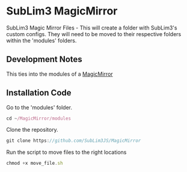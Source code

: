 # SubLim3 MagicMirror
SubLim3 Magic Mirror Files - This will create a folder with SubLim3's custom configs. They will need to be moved to their respective folders within the 'modules' folders.

## Development Notes
This ties into the modules of a <a href="https://github.com/MichMich/MagicMirror">MagicMirror</a>

## Installation Code
Go to the 'modules' folder.
````javascript
cd ~/MagicMirror/modules
````
Clone the repository.
````javascript
git clone https://github.com/SubLim3JS/MagicMirror
````
Run the script to move files to the right locations
````javascript
chmod +x move_file.sh
````
